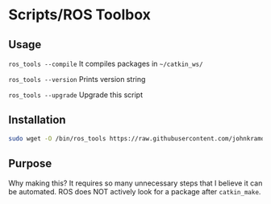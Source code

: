 # Scripts/ROS Toolbox

## Usage

`ros_tools --compile` It compiles packages in `~/catkin_ws/`

`ros_tools --version` Prints version string

`ros_tools --upgrade` Upgrade this script

## Installation

```bash
sudo wget -O /bin/ros_tools https://raw.githubusercontent.com/johnkramorbhz/Scripts/main/ros_toolbox/ros_tools.py && sudo chmod 777 /bin/ros_tools && sudo wget -O /bin/ros_bashtools https://raw.githubusercontent.com/johnkramorbhz/Scripts/main/ros_toolbox/ros_tools.sh && sudo chmod 777 /bin/ros_bashtools
```

## Purpose

Why making this? It requires so many unnecessary steps that I believe it can be automated. ROS does NOT actively look for a package after `catkin_make`.